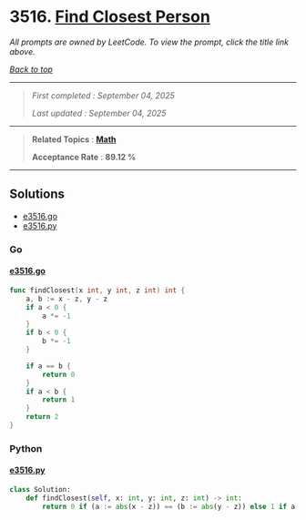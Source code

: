 # 3516. [Find Closest Person](<https://leetcode.com/problems/find-closest-person>)

*All prompts are owned by LeetCode. To view the prompt, click the title link above.*

*[Back to top](<../README.md>)*

------

> *First completed : September 04, 2025*
>
> *Last updated : September 04, 2025*

------

> **Related Topics** : **[Math](<by_topic/Math.md>)**
>
> **Acceptance Rate** : **89.12 %**

------

## Solutions

- [e3516.go](<../my-submissions/e3516.go>)
- [e3516.py](<../my-submissions/e3516.py>)
### Go
#### [e3516.go](<../my-submissions/e3516.go>)
```Go
func findClosest(x int, y int, z int) int {
    a, b := x - z, y - z
    if a < 0 {
        a *= -1
    }
    if b < 0 {
        b *= -1
    }

    if a == b {
        return 0
    }
    if a < b {
        return 1
    }
    return 2
}
```

### Python
#### [e3516.py](<../my-submissions/e3516.py>)
```Python
class Solution:
    def findClosest(self, x: int, y: int, z: int) -> int:
        return 0 if (a := abs(x - z)) == (b := abs(y - z)) else 1 if a < b else 2
```

